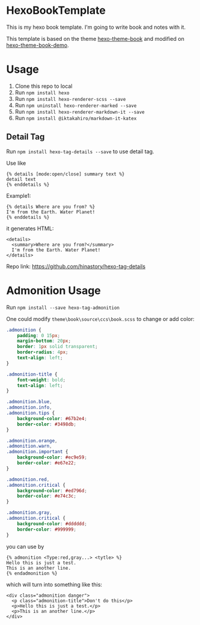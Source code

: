 # HexoBookTemplate
This is my hexo book template. I'm going to write book and notes with it.

This template is based on the theme [hexo-theme-book](https://github.com/kaiiiz/hexo-theme-book) and modified on [hexo-theme-book-demo](https://github.com/kaiiiz/hexo-theme-book-demo).



# Usage

1. Clone this repo to local
2. Run `npm install hexo`
3. Run `npm install hexo-renderer-scss --save`
4. Run `npm uninstall hexo-renderer-marked --save`
5. Run `npm install hexo-renderer-markdown-it --save`
6. Run `npm install @iktakahiro/markdown-it-katex`

## Detail Tag

Run `npm install hexo-tag-details --save` to use detail tag.

Use like

```
{% details [mode:open/close] summary text %}
detail text
{% enddetails %}
```

Example1:

```
{% details Where are you from? %}
I'm from the Earth. Water Planet!
{% enddetails %}
```

it generates HTML:

```
<details>
  <summary>Where are you from?</summary>
  I'm from the Earth. Water Planet!
</details>
```

Repo link: https://github.com/hinastory/hexo-tag-details

# Admonition Usage

Run `npm install --save hexo-tag-admonition`

One could modify `theme\book\source\ccs\book.scss` to change or add color:

```scss
.admonition {
	padding: 0 15px;
	margin-bottom: 20px;
	border: 1px solid transparent;
	border-radius: 4px;
	text-align: left;
}

.admonition-title {
	font-weight: bold;
	text-align: left;
}

.admonition.blue,
.admonition.info,
.admonition.tips {
	background-color: #67b2e4;
	border-color: #3498db;
}

.admonition.orange,
.admonition.warn,
.admonition.important {
	background-color: #ec9e59;
	border-color: #e67e22;
}

.admonition.red,
.admonition.critical {
	background-color: #ed796d;
	border-color: #e74c3c;
}

.admonition.gray,
.admonition.critical {
	background-color: #dddddd;
	border-color: #999999;
}
```

you can use by

```
{% admonition <Type:red,gray...> <tytle> %}
Hello this is just a test.
This is an another line.
{% endadmonition %}
```

which will turn into something like this:

```
<div class="admonition danger">
  <p class="admonition-title">Don't do this</p>
  <p>Hello this is just a test.</p>
  <p>This is an another line.</p>
</div>
```

